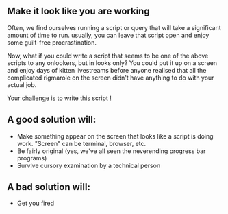 ## Make it look like you are working

Often, we find ourselves running a script or query that will take a significant amount of time to run. usually, you can leave that script open and enjoy some guilt-free procrastination.

Now, what if you could write a script that seems to be one of the above scripts to any onlookers, but in looks only? You could put it up on a screen and enjoy days of kitten livestreams before anyone realised that all the complicated rigmarole on the screen didn't have anything to do with your actual job.

Your challenge is to write this script !

## A good solution will:

- Make something appear on the screen that looks like a script is doing work. "Screen" can be terminal, browser, etc.
- Be fairly original (yes, we've all seen the neverending progress bar programs)
- Survive cursory examination by a technical person

## A bad solution will:

- Get you fired
